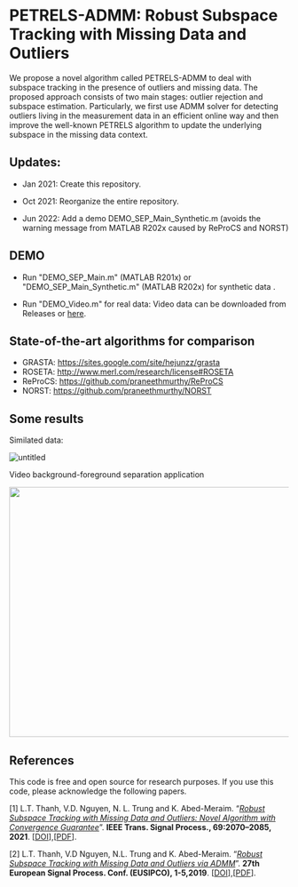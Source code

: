 # PETRELS-ADMM: Robust Subspace Tracking with Missing Data and Outliers

We propose a novel algorithm called PETRELS-ADMM to deal with subspace tracking in the presence of outliers and missing data. The proposed approach consists of two main stages: outlier rejection and subspace estimation. Particularly, we first use ADMM solver for detecting outliers living in the measurement data in an efficient online way and then improve the well-known PETRELS algorithm to update the underlying subspace in the missing data context.

## Updates:
+ Jan 2021: Create this repository.

+ Oct 2021: Reorganize the entire repository.

+ Jun 2022: Add a demo DEMO_SEP_Main_Synthetic.m (avoids the warning message from MATLAB R202x caused by ReProCS and NORST)

## DEMO

+ Run "DEMO_SEP_Main.m" (MATLAB R201x) or "DEMO_SEP_Main_Synthetic.m" (MATLAB R202x) for synthetic data .

+ Run "DEMO_Video.m" for real data: Video data can be downloaded from Releases or [here](https://drive.google.com/drive/folders/11a_TgkJAyw7PvF-lz9RuUW_SHeMk_F1H?usp=sharing).

## State-of-the-art algorithms for comparison
+ GRASTA: https://sites.google.com/site/hejunzz/grasta
+ ROSETA: http://www.merl.com/research/license#ROSETA
+ ReProCS: https://github.com/praneethmurthy/ReProCS
+ NORST: https://github.com/praneethmurthy/NORST

## Some results

Similated data:  

![untitled](https://user-images.githubusercontent.com/26319211/175233846-5d1a564a-9057-498c-9b10-66d4469578e6.jpg)

Video background-foreground separation application

<img src="https://user-images.githubusercontent.com/26319211/110496363-afd13b80-80f5-11eb-8770-30510d66e271.PNG" width="700" height='450'>


## References

This code is free and open source for research purposes. If you use this code, please acknowledge the following papers.

[1] L.T. Thanh, V.D. Nguyen, N. L. Trung and K. Abed-Meraim. “[*Robust Subspace Tracking with Missing Data and Outliers: Novel Algorithm with Convergence Guarantee*](https://drive.google.com/file/d/1MIFmZlQyx1L3lUZ5QGz6ARWVPD4eBYgF/view?usp=sharing)”. **IEEE Trans. Signal Process., 69:2070–2085, 2021**. [[DOI](https://ieeexplore.ieee.org/document/9381678)],[[PDF](https://drive.google.com/file/d/1MIFmZlQyx1L3lUZ5QGz6ARWVPD4eBYgF/view?usp=sharing)].

[2] L.T. Thanh, V.D Nguyen, N.L. Trung and K. Abed-Meraim. “[*Robust Subspace Tracking with Missing Data and Outliers via ADMM*](https://drive.google.com/file/d/1fOfWjUdMgUuOI7yWpouid3BMb29QQzkr/view?usp=sharing)”. **27th European Signal Process. Conf. (EUSIPCO), 1-5,2019**. [[DOI]( https://ieeexplore.ieee.org/document/8903031)],[[PDF](https://drive.google.com/file/d/1fOfWjUdMgUuOI7yWpouid3BMb29QQzkr/view?usp=sharing)].


